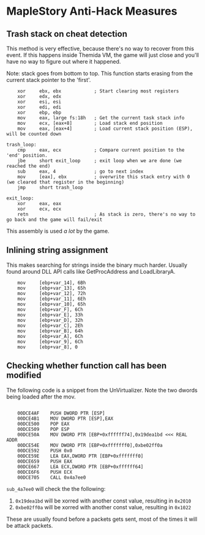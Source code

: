 # MapleStory Anti-Hack Measures

## Trash stack on cheat detection
This method is very effective, because there's no way to recover from this event.
If this happens inside Themida VM, the game will just close and you'll have no way to figure out where it happened.

Note: stack goes from bottom to top. This function starts erasing from the current stack pointer to the 'first'.
```
	xor     ebx, ebx			; Start clearing most registers
	xor     edx, edx
	xor     esi, esi
	xor     edi, edi
	xor     ebp, ebp
	mov     eax, large fs:18h	; Get the current task stack info
	mov     ecx, [eax+8]		; Load stack end position
	mov     eax, [eax+4]		; Load current stack position (ESP), will be counted down

trash_loop:
	cmp     eax, ecx			; Compare current position to the 'end' position.
	jbe     short exit_loop		; exit loop when we are done (we reached the end)
	sub     eax, 4				; go to next index
	mov     [eax], ebx			; overwrite this stack entry with 0 (we cleared that register in the beginning)
	jmp     short trash_loop

exit_loop:
	xor     eax, eax
	xor     ecx, ecx
	retn						; As stack is zero, there's no way to go back and the game will fail/exit
```

This assembly is used _a lot_ by the game.

## Inlining string assignment
This makes searching for strings inside the binary much harder. Usually found around DLL API calls like GetProcAddress and LoadLibraryA.
```
	mov     [ebp+var_14], 6Bh
	mov     [ebp+var_13], 65h
	mov     [ebp+var_12], 72h
	mov     [ebp+var_11], 6Eh
	mov     [ebp+var_10], 65h
	mov     [ebp+var_F], 6Ch
	mov     [ebp+var_E], 33h
	mov     [ebp+var_D], 32h
	mov     [ebp+var_C], 2Eh
	mov     [ebp+var_B], 64h
	mov     [ebp+var_A], 6Ch
	mov     [ebp+var_9], 6Ch
	mov     [ebp+var_8], 0
```

## Checking whether function call has been modified

The following code is a snippet from the UnVirtualizer. Note the two dwords being loaded after the mov.
```

	00DCE4AF	PUSH DWORD PTR [ESP]
	00DCE4B1	MOV DWORD PTR [ESP],EAX
	00DCE500	POP EAX
	00DCE509	POP ESP
	00DCE50A	MOV DWORD PTR [EBP+0xffffff74],0x19dea1bd <<< REAL ADDR
	00DCE54E	MOV DWORD PTR [EBP+0xfffffff0],0xbe02ff0a
	00DCE592	PUSH 0x0
	00DCE59E	LEA EAX,DWORD PTR [EBP+0xfffffff0]
	00DCE659	PUSH EAX
	00DCE667	LEA ECX,DWORD PTR [EBP+0xffffff64]
	00DCE6F6	PUSH ECX
	00DCE705	CALL 0x4a7ee0
```

`sub_4a7ee0` will check the the following:
1. `0x19dea1bd` will be xorred with another const value, resulting in `0x2010`
2. `0xbe02ff0a` will be xorred with another const value, resulting in `0x1022`


These are usually found before a packets gets sent, most of the times it will be attack packets.